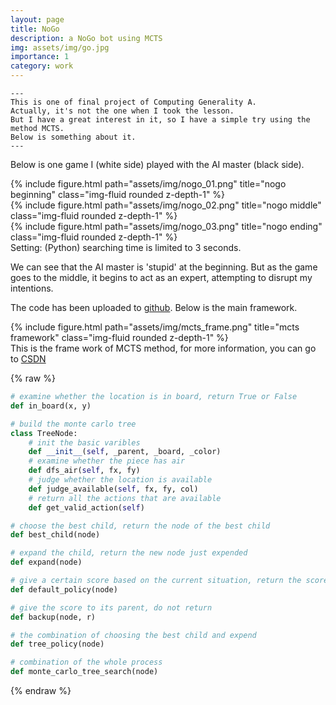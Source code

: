 ```yaml
---
layout: page
title: NoGo
description: a NoGo bot using MCTS   
img: assets/img/go.jpg
importance: 1
category: work
---
```


    ---
    This is one of final project of Computing Generality A. 
    Actually, it's not the one when I took the lesson. 
    But I have a great interest in it, so I have a simple try using the method MCTS.
    Below is something about it.
    ---

Below is one game I (white side) played with the AI master (black side).
<div class="row">
    <div class="col-sm mt-3 mt-md-0">
        {% include figure.html path="assets/img/nogo_01.png" title="nogo beginning" class="img-fluid rounded z-depth-1" %}
    </div>
    <div class="col-sm mt-3 mt-md-0">
        {% include figure.html path="assets/img/nogo_02.png" title="nogo middle" class="img-fluid rounded z-depth-1" %}
    </div>
    <div class="col-sm mt-3 mt-md-0">
        {% include figure.html path="assets/img/nogo_03.png" title="nogo ending" class="img-fluid rounded z-depth-1" %}
    </div>
</div>

<div class="caption">
    Setting: (Python) searching time is limited to 3 seconds.
</div>

We can see that the AI master is 'stupid' at the beginning. But as the game goes to the middle, it begins to act as an expert, attempting to disrupt my intentions.

The code has been uploaded to [github](https://github.com/zrbpkuyp/NoGo). Below is the main framework.

<div class="row">
    <div class="col-sm mt-3 mt-md-0">
        {% include figure.html path="assets/img/mcts_frame.png" title="mcts framework" class="img-fluid rounded z-depth-1" %}
    </div>
</div>

<div class="caption">
    This is the frame work of MCTS method, for more information, you can go to <a href='https://blog.csdn.net/weixin_45828785/article/details/102879695'>CSDN</a>
</div>


{% raw %}
```python
# examine whether the location is in board, return True or False
def in_board(x, y) 

# build the monte carlo tree
class TreeNode:
    # init the basic varibles
    def __init__(self, _parent, _board, _color)
    # examine whether the piece has air
    def dfs_air(self, fx, fy)
    # judge whether the location is available
    def judge_available(self, fx, fy, col)
    # return all the actions that are available
    def get_valid_action(self)

# choose the best child, return the node of the best child
def best_child(node)

# expand the child, return the new node just expended
def expand(node)

# give a certain score based on the current situation, return the score
def default_policy(node)

# give the score to its parent, do not return
def backup(node, r)

# the combination of choosing the best child and expend
def tree_policy(node)

# combination of the whole process
def monte_carlo_tree_search(node)
```

{% endraw %}